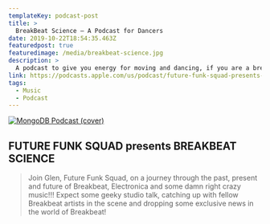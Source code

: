 ```yaml
---
templateKey: podcast-post
title: >
  BreakBeat Science — A Podcast for Dancers
date: 2019-10-22T18:54:35.463Z
featuredpost: true
featuredimage: /media/breakbeat-science.jpg
description: >
  A podcast to give you energy for moving and dancing, if you are a breakbeat fan.
link: https://podcasts.apple.com/us/podcast/future-funk-squad-presents-breakbeat-science/id1484470546
tags:
  - Music
  - Podcast
---
```


[![MongoDB Podcast (cover)](/media/breakbeat-science.jpg)](https://podcasts.apple.com/us/podcast/future-funk-squad-presents-breakbeat-science/id1484470546 'Go to MongoDB Podcast website')

## FUTURE FUNK SQUAD presents BREAKBEAT SCIENCE

> Join Glen, Future Funk Squad, on a journey through the past, present and future of Breakbeat, Electronica and some damn right crazy music!!! Expect some geeky studio talk, catching up with fellow Breakbeat artists in the scene and dropping some exclusive news in the world of Breakbeat!
